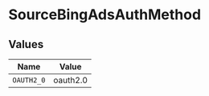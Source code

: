 # SourceBingAdsAuthMethod


## Values

| Name       | Value      |
| ---------- | ---------- |
| `OAUTH2_0` | oauth2.0   |